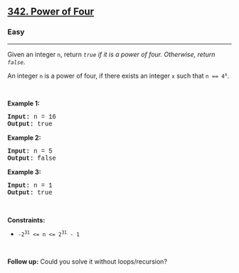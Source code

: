 <h2><a href="https://leetcode.com/problems/power-of-four/">342. Power of Four</a></h2><h3>Easy</h3><hr><div><p>Given an integer <code style="font-family: monospace, Bangla129, sans-serif;">n</code>, return <em><code style="font-family: monospace, Bangla129, sans-serif;">true</code> if it is a power of four. Otherwise, return <code style="font-family: monospace, Bangla129, sans-serif;">false</code></em>.</p>

<p>An integer <code style="font-family: monospace, Bangla129, sans-serif;">n</code> is a power of four, if there exists an integer <code style="font-family: monospace, Bangla129, sans-serif;">x</code> such that <code style="font-family: monospace, Bangla129, sans-serif;">n == 4<sup>x</sup></code>.</p>

<p>&nbsp;</p>
<p><strong>Example 1:</strong></p>
<pre style="font-family: SFMono-Regular, Consolas, &quot;Liberation Mono&quot;, Menlo, Courier, monospace, Bangla129, sans-serif;"><strong>Input:</strong> n = 16
<strong>Output:</strong> true
</pre><p><strong>Example 2:</strong></p>
<pre style="font-family: SFMono-Regular, Consolas, &quot;Liberation Mono&quot;, Menlo, Courier, monospace, Bangla129, sans-serif;"><strong>Input:</strong> n = 5
<strong>Output:</strong> false
</pre><p><strong>Example 3:</strong></p>
<pre style="font-family: SFMono-Regular, Consolas, &quot;Liberation Mono&quot;, Menlo, Courier, monospace, Bangla129, sans-serif;"><strong>Input:</strong> n = 1
<strong>Output:</strong> true
</pre>
<p>&nbsp;</p>
<p><strong>Constraints:</strong></p>

<ul>
	<li><code style="font-family: monospace, Bangla129, sans-serif;">-2<sup>31</sup> &lt;= n &lt;= 2<sup>31</sup> - 1</code></li>
</ul>

<p>&nbsp;</p>
<strong>Follow up:</strong> Could you solve it without loops/recursion?</div>